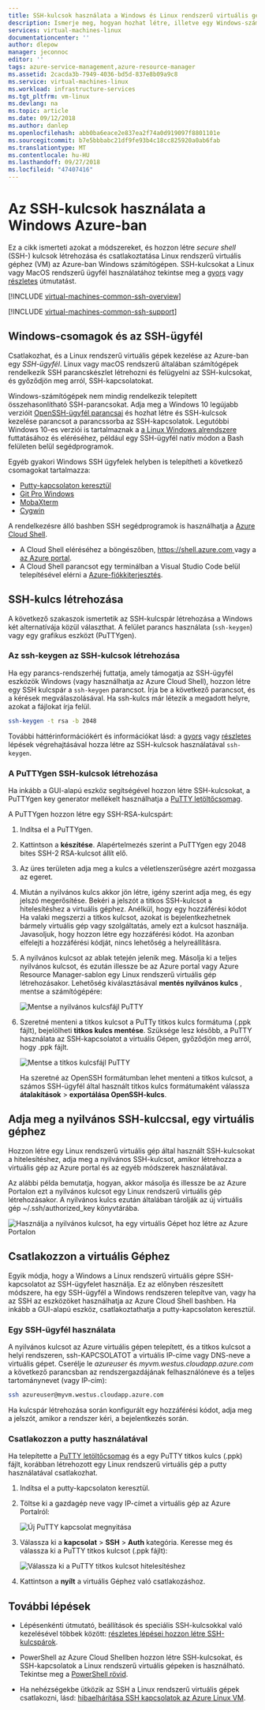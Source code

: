 ```yaml
---
title: SSH-kulcsok használata a Windows és Linux rendszerű virtuális gépekhez |} A Microsoft Docs
description: Ismerje meg, hogyan hozhat létre, illetve egy Windows-számítógép SSH-kulcsok használatával csatlakozhat az Azure-ban Linux rendszerű virtuális gép.
services: virtual-machines-linux
documentationcenter: ''
author: dlepow
manager: jeconnoc
editor: ''
tags: azure-service-management,azure-resource-manager
ms.assetid: 2cacda3b-7949-4036-bd5d-837e8b09a9c8
ms.service: virtual-machines-linux
ms.workload: infrastructure-services
ms.tgt_pltfrm: vm-linux
ms.devlang: na
ms.topic: article
ms.date: 09/12/2018
ms.author: danlep
ms.openlocfilehash: abb0ba6eace2e837ea2f74a0d919097f8801101e
ms.sourcegitcommit: b7e5bbbabc21df9fe93b4c18cc825920a0ab6fab
ms.translationtype: MT
ms.contentlocale: hu-HU
ms.lasthandoff: 09/27/2018
ms.locfileid: "47407416"
---
```

# <a name="how-to-use-ssh-keys-with-windows-on-azure"></a>Az SSH-kulcsok használata a Windows Azure-ban

Ez a cikk ismerteti azokat a módszereket, és hozzon létre *secure shell* (SSH-) kulcsok létrehozása és csatlakoztatása Linux rendszerű virtuális géphez (VM) az Azure-ban Windows számítógépen. SSH-kulcsokat a Linux vagy MacOS rendszerű ügyfél használatához tekintse meg a [gyors](mac-create-ssh-keys.md) vagy [részletes](create-ssh-keys-detailed.md) útmutatást.

[!INCLUDE [virtual-machines-common-ssh-overview](../../../includes/virtual-machines-common-ssh-overview.md)]

[!INCLUDE [virtual-machines-common-ssh-support](../../../includes/virtual-machines-common-ssh-support.md)]

## <a name="windows-packages-and-ssh-clients"></a>Windows-csomagok és az SSH-ügyfél
Csatlakozhat, és a Linux rendszerű virtuális gépek kezelése az Azure-ban egy *SSH-ügyfél*. Linux vagy macOS rendszerű általában számítógépek rendelkezik SSH parancskészlet létrehozni és felügyelni az SSH-kulcsokat, és győződjön meg arról, SSH-kapcsolatokat. 

Windows-számítógépek nem mindig rendelkezik telepített összehasonlítható SSH-parancsokat. Adja meg a Windows 10 legújabb verzióit [OpenSSH-ügyfél parancsai](https://blogs.msdn.microsoft.com/commandline/2018/03/07/windows10v1803/) és hozhat létre és SSH-kulcsok kezelése parancsot a parancssorba az SSH-kapcsolatok. Legutóbbi Windows 10-es verziói is tartalmaznak a [a Linux Windows alrendszere](https://docs.microsoft.com/windows/wsl/about) futtatásához és eléréséhez, például egy SSH-ügyfél natív módon a Bash felületen belül segédprogramok. 

Egyéb gyakori Windows SSH ügyfelek helyben is telepítheti a következő csomagokat tartalmazza:

* [Putty-kapcsolaton keresztül](http://www.chiark.greenend.org.uk/~sgtatham/putty/)
* [Git Pro Windows](https://git-for-windows.github.io/)
* [MobaXterm](http://mobaxterm.mobatek.net/)
* [Cygwin](https://cygwin.com/)

A rendelkezésre álló bashben SSH segédprogramok is használhatja a [Azure Cloud Shell](../../cloud-shell/overview.md). 

* A Cloud Shell eléréséhez a böngészőben, [ https://shell.azure.com ](https://shell.azure.com) vagy a [az Azure portal](https://portal.azure.com). 
* A Cloud Shell parancsot egy terminálban a Visual Studio Code belül telepítésével elérni a [Azure-fiókkiterjesztés](https://marketplace.visualstudio.com/items?itemName=ms-vscode.azure-account).

## <a name="create-an-ssh-key-pair"></a>SSH-kulcs létrehozása
A következő szakaszok ismertetik az SSH-kulcspár létrehozása a Windows két alternatívája közül választhat. A felület parancs használata (`ssh-keygen`) vagy egy grafikus eszközt (PuTTYgen).

### <a name="create-ssh-keys-with-ssh-keygen"></a>Az ssh-keygen az SSH-kulcsok létrehozása

Ha egy parancs-rendszerhéj futtatja, amely támogatja az SSH-ügyfél eszközök Windows (vagy használhatja az Azure Cloud Shell), hozzon létre egy SSH kulcspár a `ssh-keygen` parancsot. Írja be a következő parancsot, és a kérések megválaszolásával. Ha ssh-kulcs már létezik a megadott helyre, azokat a fájlokat írja felül. 

```bash
ssh-keygen -t rsa -b 2048
```

További háttérinformációkért és információkat lásd: a [gyors](mac-create-ssh-keys.md) vagy [részletes](create-ssh-keys-detailed.md) lépések végrehajtásával hozza létre az SSH-kulcsok használatával `ssh-keygen`.

### <a name="create-ssh-keys-with-puttygen"></a>A PuTTYgen SSH-kulcsok létrehozása

Ha inkább a GUI-alapú eszköz segítségével hozzon létre SSH-kulcsokat, a PuTTYgen key generator mellékelt használhatja a [PuTTY letöltőcsomag](http://www.chiark.greenend.org.uk/~sgtatham/putty/download.html). 

A PuTTYgen hozzon létre egy SSH-RSA-kulcspárt:

1. Indítsa el a PuTTYgen.

2. Kattintson a **készítése**. Alapértelmezés szerint a PuTTYgen egy 2048 bites SSH-2 RSA-kulcsot állít elő.

4. Az üres területen adja meg a kulcs a véletlenszerűségre azért mozgassa az egeret.

5. Miután a nyilvános kulcs akkor jön létre, igény szerint adja meg, és egy jelszó megerősítése. Bekéri a jelszót a titkos SSH-kulcsot a hitelesítéshez a virtuális géphez. Anélkül, hogy egy hozzáférési kódot Ha valaki megszerzi a titkos kulcsot, azokat is bejelentkezhetnek bármely virtuális gép vagy szolgáltatás, amely ezt a kulcsot használja. Javasoljuk, hogy hozzon létre egy hozzáférési kódot. Ha azonban elfelejti a hozzáférési kódját, nincs lehetőség a helyreállításra.

6. A nyilvános kulcsot az ablak tetején jelenik meg. Másolja ki a teljes nyilvános kulcsot, és ezután illessze be az Azure portal vagy Azure Resource Manager-sablon egy Linux rendszerű virtuális gép létrehozásakor. Lehetőség kiválasztásával **mentés nyilvános kulcs** , mentse a számítógépére:

    ![Mentse a nyilvános kulcsfájl PuTTY](./media/ssh-from-windows/save-public-key.png)

7. Szeretné menteni a titkos kulcsot a PuTTy titkos kulcs formátuma (.ppk fájlt), bejelölheti **titkos kulcs mentése**. Szüksége lesz később, a PuTTY használata az SSH-kapcsolatot a virtuális Gépen, győződjön meg arról, hogy .ppk fájlt.

    ![Mentse a titkos kulcsfájl PuTTY](./media/ssh-from-windows/save-ppk-file.png)

    Ha szeretné az OpenSSH formátumban lehet menteni a titkos kulcsot, a számos SSH-ügyfél által használt titkos kulcs formátumaként válassza **átalakítások** > **exportálása OpenSSH-kulcs**.

## <a name="provide-an-ssh-public-key-when-deploying-a-vm"></a>Adja meg a nyilvános SSH-kulccsal, egy virtuális géphez

Hozzon létre egy Linux rendszerű virtuális gép által használt SSH-kulcsokat a hitelesítéshez, adja meg a nyilvános SSH-kulcsot, amikor létrehozza a virtuális gép az Azure portal és az egyéb módszerek használatával.

Az alábbi példa bemutatja, hogyan, akkor másolja és illessze be az Azure Portalon ezt a nyilvános kulcsot egy Linux rendszerű virtuális gép létrehozásakor. A nyilvános kulcs ezután általában tárolják az új virtuális gép ~/.ssh/authorized_key könyvtárába.

   ![Használja a nyilvános kulcsot, ha egy virtuális Gépet hoz létre az Azure Portalon](./media/ssh-from-windows/use-public-key-azure-portal.png)


## <a name="connect-to-your-vm"></a>Csatlakozzon a virtuális Géphez

Egyik módja, hogy a Windows a Linux rendszerű virtuális gépre SSH-kapcsolatot az SSH-ügyfelet használja. Ez az előnyben részesített módszere, ha egy SSH-ügyfél a Windows rendszeren telepítve van, vagy ha az SSH az eszközöket használhatja az Azure Cloud Shell bashben. Ha inkább a GUI-alapú eszköz, csatlakoztathatja a putty-kapcsolaton keresztül.  

### <a name="use-an-ssh-client"></a>Egy SSH-ügyfél használata
A nyilvános kulcsot az Azure virtuális gépen telepített, és a titkos kulcsot a helyi rendszeren, ssh-KAPCSOLATOT a virtuális IP-címe vagy DNS-neve a virtuális gépet. Cserélje le *azureuser* és *myvm.westus.cloudapp.azure.com* a következő parancsban az rendszergazdájának felhasználóneve és a teljes tartománynevet (vagy IP-cím):

```bash
ssh azureuser@myvm.westus.cloudapp.azure.com
```

Ha kulcspár létrehozása során konfigurált egy hozzáférési kódot, adja meg a jelszót, amikor a rendszer kéri, a bejelentkezés során.

### <a name="connect-with-putty"></a>Csatlakozzon a putty használatával

Ha telepítette a [PuTTY letöltőcsomag](http://www.chiark.greenend.org.uk/~sgtatham/putty/download.html) és a egy PuTTY titkos kulcs (.ppk) fájlt, korábban létrehozott egy Linux rendszerű virtuális gép a putty használatával csatlakozhat.

1. Indítsa el a putty-kapcsolaton keresztül.

2. Töltse ki a gazdagép neve vagy IP-címet a virtuális gép az Azure Portalról:

    ![Új PuTTY kapcsolat megnyitása](./media/ssh-from-windows/putty-new-connection.png)

3. Válassza ki a **kapcsolat** > **SSH** > **Auth** kategória. Keresse meg és válassza ki a PuTTY titkos kulcsot (.ppk fájlt):

    ![Válassza ki a PuTTY titkos kulcsot hitelesítéshez](./media/ssh-from-windows/putty-auth-dialog.png)

4. Kattintson a **nyílt** a virtuális Géphez való csatlakozáshoz.

## <a name="next-steps"></a>További lépések

* Lépésenkénti útmutató, beállítások és speciális SSH-kulcsokkal való kezelésével többek között: [részletes lépései hozzon létre SSH-kulcspárok](create-ssh-keys-detailed.md).

* PowerShell az Azure Cloud Shellben hozzon létre SSH-kulcsokat, és SSH-kapcsolatok a Linux rendszerű virtuális gépeken is használható. Tekintse meg a [PowerShell rövid](../../cloud-shell/quickstart-powershell.md#ssh).

* Ha nehézségekbe ütközik az SSH a Linux rendszerű virtuális gépek csatlakozni, lásd: [hibaelhárítása SSH kapcsolatok az Azure Linux VM](troubleshoot-ssh-connection.md?toc=%2fazure%2fvirtual-machines%2flinux%2ftoc.json).
